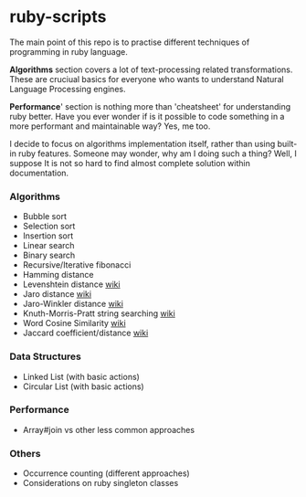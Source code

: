 # ruby-scripts
The main point of this repo is to practise different techniques of programming in ruby language.

**Algorithms** section covers a lot of text-processing related transformations. These are cruciual basics for everyone who wants to understand Natural Language Processing engines.

**Performance**' section is nothing more than 'cheatsheet' for understanding ruby better. Have you ever wonder if is it possible to code something in a more performant and maintainable way? Yes, me too.

I decide to focus on algorithms implementation itself, rather than using built-in ruby features. Someone may wonder, why am I doing such a thing? Well, I suppose It is not so hard to find almost complete solution within documentation.

### Algorithms
- Bubble sort
- Selection sort
- Insertion sort
- Linear search
- Binary search
- Recursive/Iterative fibonacci
- Hamming distance
- Levenshtein distance [wiki](https://en.wikipedia.org/wiki/Levenshtein_distance)
- Jaro distance [wiki](https://en.wikipedia.org/wiki/Jaro%E2%80%93Winkler_distance)
- Jaro-Winkler distance
[wiki](https://en.wikipedia.org/wiki/Jaro%E2%80%93Winkler_distance)
- Knuth-Morris-Pratt string searching
[wiki](https://en.wikipedia.org/wiki/Knuth%E2%80%93Morris%E2%80%93Pratt_algorithm)
- Word Cosine Similarity
[wiki](https://en.wikipedia.org/wiki/Cosine_similarity)
- Jaccard coefficient/distance
[wiki](https://en.wikipedia.org/wiki/Jaccard_index)

### Data Structures
- Linked List (with basic actions)
- Circular List (with basic actions)

### Performance
- Array#join vs other less common approaches

### Others
- Occurrence counting (different approaches)
- Considerations on ruby singleton classes

